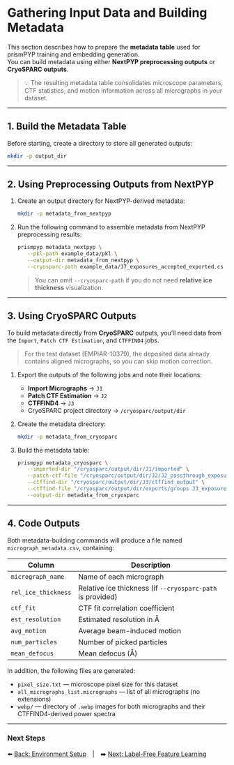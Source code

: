# Gathering Input Data and Building Metadata

This section describes how to prepare the **metadata table** used for prismPYP training and embedding generation.  
You can build metadata using either **NextPYP preprocessing outputs** or **CryoSPARC outputs**.

> 💡 The resulting metadata table consolidates microscope parameters, CTF statistics, and motion information across all micrographs in your dataset.

---

## 1. Build the Metadata Table

Before starting, create a directory to store all generated outputs:

```bash
mkdir -p output_dir
```

---

## 2. Using Preprocessing Outputs from NextPYP

1. Create an output directory for NextPYP-derived metadata:
   ```bash
   mkdir -p metadata_from_nextpyp
   ```

2. Run the following command to assemble metadata from NextPYP preprocessing results:
   ```bash
   prismpyp metadata_nextpyp \
      --pkl-path example_data/pkl \
      --output-dir metadata_from_nextpyp \
      --cryosparc-path example_data/J7_exposures_accepted_exported.cs
   ```

   > You can omit `--cryosparc-path` if you do not need **relative ice thickness** visualization.

---

## 3. Using CryoSPARC Outputs

To build metadata directly from **CryoSPARC** outputs, you’ll need data from the `Import`, `Patch CTF Estimation`, and `CTFFIND4` jobs.

> For the test dataset (EMPIAR-10379), the deposited data already contains aligned micrographs, so you can skip motion correction.

1. Export the outputs of the following jobs and note their locations:
   - **Import Micrographs** → `J1`
   - **Patch CTF Estimation** → `J2`
   - **CTFFIND4** → `J3`
   - CryoSPARC project directory → `/cryosparc/output/dir`

2. Create the metadata directory:
   ```bash
   mkdir -p metadata_from_cryosparc
   ```

3. Build the metadata table:
   ```bash
   prismpyp metadata_cryosparc \
      --imported-dir "/cryosparc/output/dir/J1/imported" \
      --patch-ctf-file "/cryosparc/output/dir/J2/J2_passthrough_exposures_accepted.cs" \
      --ctffind-dir "/cryosparc/output/dir/J3/ctffind_output" \
      --ctffind-file "/cryosparc/output/dir/exports/groups J3_exposures_success/J3_exposures_success_exported.cs" \
      --output-dir metadata_from_cryosparc
   ```

---

## 4. Code Outputs

Both metadata-building commands will produce a file named `micrograph_metadata.csv`, containing:

| Column | Description |
|---------|--------------|
| `micrograph_name` | Name of each micrograph |
| `rel_ice_thickness` | Relative ice thickness (if `--cryosparc-path` is provided) |
| `ctf_fit` | CTF fit correlation coefficient |
| `est_resolution` | Estimated resolution in Å |
| `avg_motion` | Average beam-induced motion |
| `num_particles` | Number of picked particles |
| `mean_defocus` | Mean defocus (Å) |

In addition, the following files are generated:

- `pixel_size.txt` — microscope pixel size for this dataset  
- `all_micrographs_list.micrographs` — list of all micrographs (no extensions)  
- `webp/` — directory of `.webp` images for both micrographs and their CTFFIND4-derived power spectra
<!-- 
> For the remainder of this tutorial, we’ll assume you’re using the `metadata_from_nextpyp` directory.  
> You can easily switch to another dataset by setting `--metadata-path` to `metadata_from_nextpyp` or `metadata_from_cryosparc`, depending on your source. -->

---

### Next Steps
⬅️ [Back: Environment Setup](env_setup.md) | ➡️ [Next: Label-Free Feature Learning](train.md)

